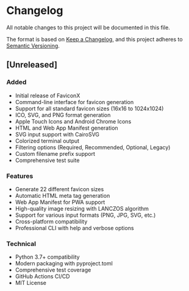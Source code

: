 # Changelog

All notable changes to this project will be documented in this file.

The format is based on [Keep a Changelog](https://keepachangelog.com/en/1.0.0/),
and this project adheres to [Semantic Versioning](https://semver.org/spec/v2.0.0.html).

## [Unreleased]

### Added
- Initial release of FaviconX
- Command-line interface for favicon generation
- Support for all standard favicon sizes (16x16 to 1024x1024)
- ICO, SVG, and PNG format generation
- Apple Touch Icons and Android Chrome Icons
- HTML and Web App Manifest generation
- SVG input support with CairoSVG
- Colorized terminal output
- Filtering options (Required, Recommended, Optional, Legacy)
- Custom filename prefix support
- Comprehensive test suite

### Features
- Generate 22 different favicon sizes
- Automatic HTML meta tag generation
- Web App Manifest for PWA support
- High-quality image resizing with LANCZOS algorithm
- Support for various input formats (PNG, JPG, SVG, etc.)
- Cross-platform compatibility
- Professional CLI with help and verbose options

### Technical
- Python 3.7+ compatibility
- Modern packaging with pyproject.toml
- Comprehensive test coverage
- GitHub Actions CI/CD
- MIT License 